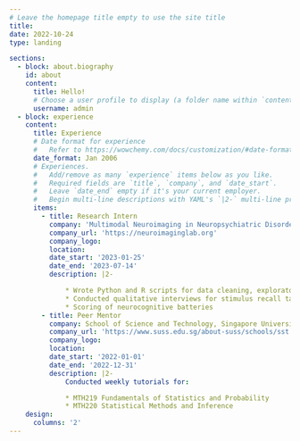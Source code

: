 ```yaml
---
# Leave the homepage title empty to use the site title
title:
date: 2022-10-24
type: landing

sections:
  - block: about.biography
    id: about
    content:
      title: Hello!
      # Choose a user profile to display (a folder name within `content/authors/`)
      username: admin
  - block: experience
    content:
      title: Experience
      # Date format for experience
      #   Refer to https://wowchemy.com/docs/customization/#date-format
      date_format: Jan 2006
      # Experiences.
      #   Add/remove as many `experience` items below as you like.
      #   Required fields are `title`, `company`, and `date_start`.
      #   Leave `date_end` empty if it's your current employer.
      #   Begin multi-line descriptions with YAML's `|2-` multi-line prefix.
      items:
        - title: Research Intern
          company: 'Multimodal Neuroimaging in Neuropsychiatric Disorders Laboratory, Center for Sleep and Cognition, Yong Loo Lin School of Medicine, National University of Singapore'
          company_url: 'https://neuroimaginglab.org'
          company_logo: 
          location: 
          date_start: '2023-01-25'
          date_end: '2023-07-14'
          description: |2-

              * Wrote Python and R scripts for data cleaning, exploratory data analysis, and mixture modelling of multimodal data.
              * Conducted qualitative interviews for stimulus recall tasks
              * Scoring of neurocognitive batteries
        - title: Peer Mentor
          company: School of Science and Technology, Singapore University of Social Sciences
          company_url: 'https://www.suss.edu.sg/about-suss/schools/sst'
          company_logo: 
          location: 
          date_start: '2022-01-01'
          date_end: '2022-12-31'
          description: |2-
              Conducted weekly tutorials for:

              * MTH219 Fundamentals of Statistics and Probability
              * MTH220 Statistical Methods and Inference
    design:
      columns: '2'
---
```

